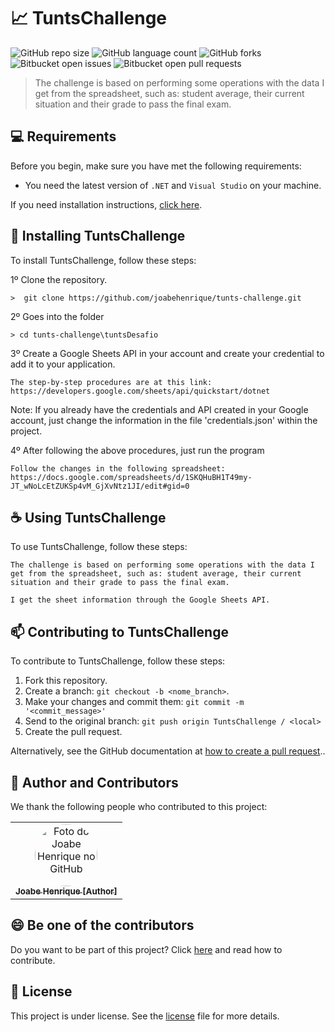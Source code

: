 # 📈 TuntsChallenge

![GitHub repo size](https://img.shields.io/github/repo-size/joabehenrique/tunts-challenge?style=flat)
![GitHub language count](https://img.shields.io/github/languages/count/joabehenrique/tunts-challenge?style=flat)
![GitHub forks](https://img.shields.io/github/forks/joabehenrique/tunts-challenge?style=flat)
![Bitbucket open issues](https://img.shields.io/bitbucket/issues/joabehenrique/tunts-challenge?style=flat)
![Bitbucket open pull requests](https://img.shields.io/bitbucket/pr-raw/joabehenrique/tunts-challenge?style=flat)

> The challenge is based on performing some operations with the data I get from the spreadsheet, such as: student average, their current situation and their grade to pass the final exam.

## 💻 Requirements

Before you begin, make sure you have met the following requirements:

- You need the latest version of `.NET` and `Visual Studio` on your machine.

If you need installation instructions, [click here](https://visualstudio.microsoft.com/pt-br/downloads/).

## 🚀 Installing TuntsChallenge

To install TuntsChallenge, follow these steps:

1º Clone the repository.

```
>  git clone https://github.com/joabehenrique/tunts-challenge.git
```
2º Goes into the folder
```
> cd tunts-challenge\tuntsDesafio
```
3º Create a Google Sheets API in your account and create your credential to add it to your application.
```
The step-by-step procedures are at this link: 
https://developers.google.com/sheets/api/quickstart/dotnet
```
Note: If you already have the credentials and API created in your Google account, 
just change the information in the file 'credentials.json' within the project.

4º After following the above procedures, just run the program 
```
Follow the changes in the following spreadsheet: 
https://docs.google.com/spreadsheets/d/1SKQHuBH1T49my-JT_wNoLcEtZUKSp4vM_GjXvNtz1JI/edit#gid=0
```
## ☕ Using TuntsChallenge

To use TuntsChallenge, follow these steps:

```
The challenge is based on performing some operations with the data I get from the spreadsheet, such as: student average, their current situation and their grade to pass the final exam.

I get the sheet information through the Google Sheets API.
```

## 📫 Contributing to TuntsChallenge

To contribute to TuntsChallenge, follow these steps:

1. Fork this repository.
2. Create a branch: `git checkout -b <nome_branch>`.
3. Make your changes and commit them: `git commit -m '<commit_message>'`
4. Send to the original branch: `git push origin TuntsChallenge / <local>`
5. Create the pull request.

Alternatively, see the GitHub documentation at [how to create a pull request](https://help.github.com/en/github/collaborating-with-issues-and-pull-requests/creating-a-pull-request)..

## 🤝 Author and Contributors

We thank the following people who contributed to this project:

<table>
  <tr>
    <td align="center">
      <a href="https://github.com/joabehenrique">
        <img src="https://avatars3.githubusercontent.com/u/64988299" width="100px" style="border-radius: 90px" alt="Foto do Joabe Henrique no GitHub"/><br>
        <sub>
          <b>Joabe Henrique [Author]</b>
        </sub>
      </a>
    </td>
  </tr>
</table>

## 😄 Be one of the contributors<br>

Do you want to be part of this project? Click [here](https://github.com/joabehenrique/tunts-challenge/blob/main/CONTRIBUTING.md) and read how to contribute.

## 📝 License

This project is under license. See the [license](https://github.com/joabehenrique/tunts-challenge/blob/main/LICENSE.md) file for more details.
